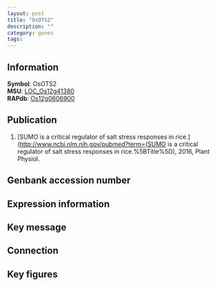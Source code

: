 ```yaml
---
layout: post
title: "OsOTS2"
description: ""
category: genes
tags: 
---
```


## Information
__Symbol__: OsOTS2  
__MSU__: [LOC_Os12g41380](http://rice.plantbiology.msu.edu/cgi-bin/ORF_infopage.cgi?orf=LOC_Os12g41380)  
__RAPdb__: [Os12g0606900](http://rapdb.dna.affrc.go.jp/viewer/gbrowse_details/irgsp1?name=Os12g0606900)  

## Publication
1. [SUMO is a critical regulator of salt stress responses in rice.](http://www.ncbi.nlm.nih.gov/pubmed?term=(SUMO is a critical regulator of salt stress responses in rice.%5BTitle%5D), 2016, Plant Physiol.

## Genbank accession number

## Expression information

## Key message

## Connection

## Key figures


